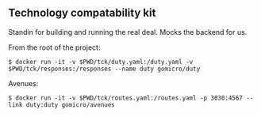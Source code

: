 ## Technology compatability kit

Standin for building and running the real deal. Mocks the backend for us.

From the root of the project:

`$ docker run -it -v $PWD/tck/duty.yaml:/duty.yaml -v $PWD/tck/responses:/responses --name duty gomicro/duty`

Avenues:

`$ docker run -it -v $PWD/tck/routes.yaml:/routes.yaml -p 3030:4567 --link duty:duty gomicro/avenues`